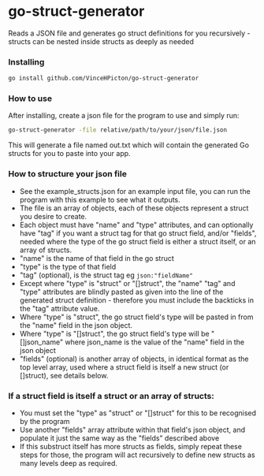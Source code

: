 # go-struct-generator
Reads a JSON file and generates go struct definitions for you recursively - structs can be nested inside structs as deeply as needed

### Installing
```bash
go install github.com/VinceHPicton/go-struct-generator
```

### How to use
After installing, create a json file for the program to use and simply run:

```bash
go-struct-generator -file relative/path/to/your/json/file.json
```

This will generate a file named out.txt which will contain the generated Go structs for you to paste into your app.

### How to structure your json file
- See the example_structs.json for an example input file, you can run the program with this example to see what it outputs.
- The file is an array of objects, each of these objects represent a struct you desire to create. 
- Each object must have "name" and "type" attributes, and can optionally have "tag" if you want a struct tag for that go struct field, and/or "fields", needed where the type of the go struct field is either a struct itself, or an array of structs.
- "name" is the name of that field in the go struct
- "type" is the type of that field
- "tag" (optional), is the struct tag eg `json:"fieldName"`
- Except where "type" is "struct" or "[]struct", the "name" "tag" and "type" attributes are blindly pasted as given into the line of the generated struct definition - therefore you must include the backticks in the "tag" attribute value.
- Where "type" is "struct", the go struct field's type will be pasted in from the "name" field in the json object.
- Where "type" is "[]struct", the go struct field's type will be "[]json_name" where json_name is the value of the "name" field in the json object
- "fields" (optional) is another array of objects, in identical format as the top level array, used where a struct field is itself a new struct (or []struct), see details below.

### If a struct field is itself a struct or an array of structs:
- You must set the "type" as "struct" or "[]struct" for this to be recognised by the program
- Use another "fields" array attribute within that field's json object, and populate it just the same way as the "fields" described above
- If this substruct itself has more structs as fields, simply repeat these steps for those, the program will act recursively to define new structs as many levels deep as required.